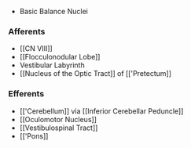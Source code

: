 - Basic Balance Nuclei
### Afferents
- [[CN VIII]]
- [[Flocculonodular Lobe]]
- Vestibular Labyrinth
- [[Nucleus of the Optic Tract]] of [['Pretectum]]
### Efferents
- [['Cerebellum]] via [[Inferior Cerebellar Peduncle]]
- [[Oculomotor Nucleus]]
- [[Vestibulospinal Tract]]
- [['Pons]]